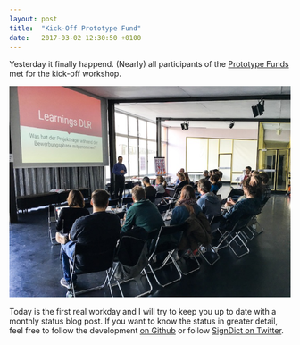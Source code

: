 ```yaml
---
layout: post
title:  "Kick-Off Prototype Fund"
date:   2017-03-02 12:30:50 +0100
---
```


Yesterday it finally happend. (Nearly) all participants of the [Prototype Funds](http://prototypefund.de)
met for the kick-off workshop.

![Picture of all participants of the kick-off workshop](/images/kick-off-prototype-fund.jpg)

Today is the first real workday and I will try to keep you up to date with
a monthly status blog post. If you want to know the status in greater detail,
feel free to follow the development [on Github](https://github.com/signdict/website/)
or follow [SignDict on Twitter](https://twitter.com/signdict).


